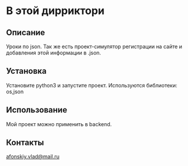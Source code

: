 # В этой дирриктори

## Описание
Уроки по json. Так же есть проект-симулятор регистрации на сайте и добавления этой информации в .json.

## Установка
Установите python3 и запустите проект. Используются библиотеки: os,json 

## Использование
Мой проект можно применить в backend.

## Контакты
afonskiy.vlad@mail.ru 
